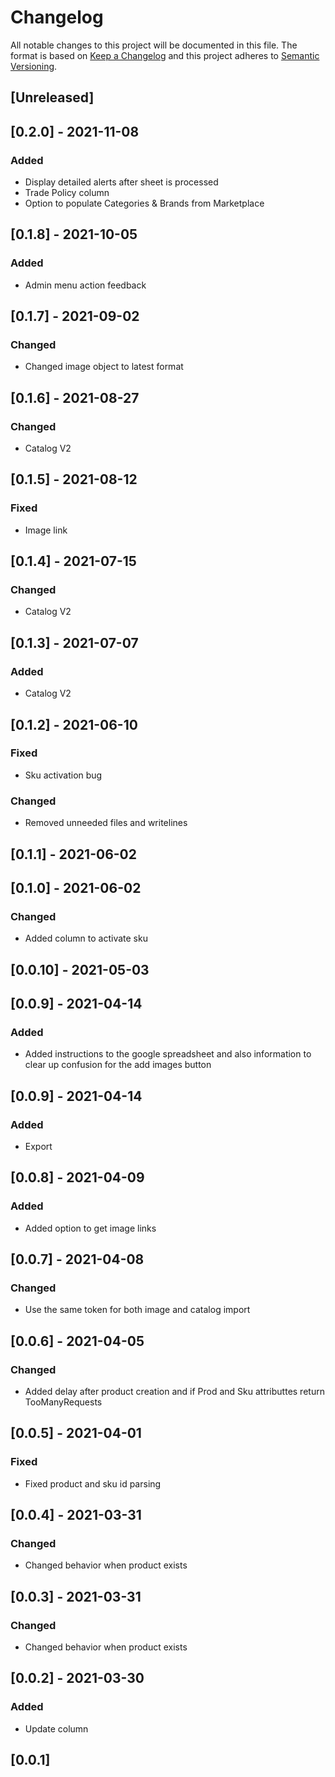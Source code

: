 # Changelog

All notable changes to this project will be documented in this file.
The format is based on [Keep a Changelog](http://keepachangelog.com/en/1.0.0/)
and this project adheres to [Semantic Versioning](http://semver.org/spec/v2.0.0.html).

## [Unreleased]

## [0.2.0] - 2021-11-08

### Added

- Display detailed alerts after sheet is processed
- Trade Policy column
- Option to populate Categories & Brands from Marketplace

## [0.1.8] - 2021-10-05

### Added

- Admin menu action feedback

## [0.1.7] - 2021-09-02

### Changed

- Changed image object to latest format

## [0.1.6] - 2021-08-27

### Changed

- Catalog V2

## [0.1.5] - 2021-08-12

### Fixed

- Image link

## [0.1.4] - 2021-07-15

### Changed

- Catalog V2

## [0.1.3] - 2021-07-07

### Added

- Catalog V2

## [0.1.2] - 2021-06-10

### Fixed

- Sku activation bug

### Changed

- Removed unneeded files and writelines

## [0.1.1] - 2021-06-02

## [0.1.0] - 2021-06-02

### Changed

- Added column to activate sku

## [0.0.10] - 2021-05-03

## [0.0.9] - 2021-04-14

### Added

- Added instructions to the google spreadsheet and also information to clear up confusion for the add images button

## [0.0.9] - 2021-04-14

### Added

- Export

## [0.0.8] - 2021-04-09

### Added

- Added option to get image links

## [0.0.7] - 2021-04-08

### Changed

- Use the same token for both image and catalog import

## [0.0.6] - 2021-04-05

### Changed

- Added delay after product creation and if Prod and Sku attributtes return TooManyRequests

## [0.0.5] - 2021-04-01

### Fixed

- Fixed product and sku id parsing

## [0.0.4] - 2021-03-31

### Changed

- Changed behavior when product exists

## [0.0.3] - 2021-03-31

### Changed

- Changed behavior when product exists

## [0.0.2] - 2021-03-30

### Added

- Update column

## [0.0.1]
